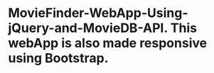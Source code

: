 # MovieFinder-WebApp-Using-jQuery-and-MovieDB-API. This webApp is also made responsive using Bootstrap.
